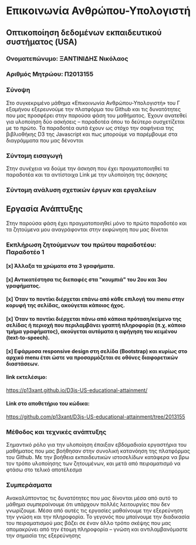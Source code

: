 # Επικοινωνία Ανθρώπου-Υπολογιστή
## Οπτικοποίηση δεδομένων εκπαιδευτικού συστήματος (USA)
### Ονοματεπώνυμο: ΞΑΝΤΙΝΙΔΗΣ Νικόλαος
### Αριθμός Μητρώου: Π2013155
### Σύνοψη

Στο συγκεκριμένο μάθημα «Επικοινωνία Ανθρώπου-Υπολογιστή» του Γ εξαμήνου  εξερευνούμε την πλατφόρμα του Github και τις δυνατότητες που μας προσφέρει στην παρούσα φάση του μαθήματος. Έχουν ανατεθεί  για υλοποίηση δύο ασκήσεις – παραδοτέα όπου το δεύτερο συσχετίζεται με το πρώτο. Τα παραδοτέα αυτά έχουν ως στόχο την σαφήνεια της βιβλιοθήκης D3 της Javascript και πως μπορούμε να παρέμβουμε στα διαγράμματα που μας δένονται

### Σύντομη εισαγωγή
Στην συνέχεια να δούμε την άσκηση  που έχει πραγματοποιηθεί τα παραδοτέα και τα αντίστοιχα  Link με την υλοποίηση της άσκησης 

### Σύντομη ανάλυση σχετικών έργων και εργαλείων 
## Εργασία Ανάπτυξης
Στην παρούσα φάση έχει πραγματοποιηθεί  μόνο το πρώτο παραδοτέο και τα ζητούμενα μου αναγράφονται στην εκφώνηση που μας δίνεται 
### Εκπλήρωση ζητούμενων του πρώτου παραδοτέου: Παραδοτέο 1

#### [x] Άλλαξα τα χρώματα στα 3 γραφήματα.
#### [x] Αντικατέστησα τις διεπαφές στα "κουμπιά" του 2ου και 3ου γραφήματος.
#### [x] Όταν το ποντίκι διέρχεται επάνω από κάθε επιλογή του menu στην κορυφή της σελίδας, ακούγεται κάποιος ήχος.
#### [x] Όταν το ποντίκι διέρχεται πάνω από κάποια πρόταση/κείμενο της σελίδας ή περιοχή που περιλαμβάνει γραπτή πληροφορία (π.χ. κάποιο τμήμα γραφήματος), ακούγεται αυτόματα η αφήγηση του κειμένου (text-to-speech).
#### [x] Εφάρμοσα responsive design στη σελίδα (Bootstrap) και κυρίως στο αρχικό menu έτσι ώστε να προσαρμόζεται σε οθόνες διαφορετικών διαστάσεων.
#### link εκτελέσιμο:
https://p13xant.github.io/D3js-US-educational-attainment/

#### Link στο αποθετήριο του κώδικα:
https://github.com/p13xant/D3js-US-educational-attainment/tree/2013155


### Μέθοδος και τεχνικές ανάπτυξης
Σημαντικό ρόλο για την υλοποίηση έπαιξαν εβδομαδιαία εργαστήρια του μαθήματος που μας βοήθησαν στην συνολική κατανόηση της πλατφόρμας του Github. Με την βοήθεια  εκπαιδευτικών ιστοσελίδων κατάφερα να βρω τον τρόπο υλοποίησης των ζητουμένων, και μετά από πειραματισμό να φτάσω στο τελικό αποτέλεσμα 

### Συμπεράσματα
Ανακαλύπτοντας τις δυνατότητες που μας δίνονται μέσα από αυτό το μάθημα συμπεραίνουμε ότι υπάρχουν πολλές λειτουργίες που δεν γνωρίζουμε. Μέσα από αυτές τις εργασίες μαθαίνουμε την εξερεύνηση την γνώση και την πληροφορία. Το γεγονός που μπαίνουμε την διαδικασία του πειραματισμού μας βάζει σε έναν άλλο τρόπο σκέψης που μας απομακρύνει από την έτοιμη πληροφορία – γνώση και αντιλαμβανόμαστε την σημασία της εξερεύνησης 
